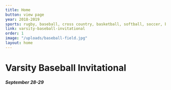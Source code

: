 ```yaml
---
title: Home
button: view page
year: 2018-2019
sports: rugby, baseball, cross country, basketball, softball, soccer, badminton
link: varsity-baseball-invitational
order: 1
image: "/uploads/baseball-field.jpg"
layout: home
---
```


# Varsity Baseball Invitational
##### September 28-29